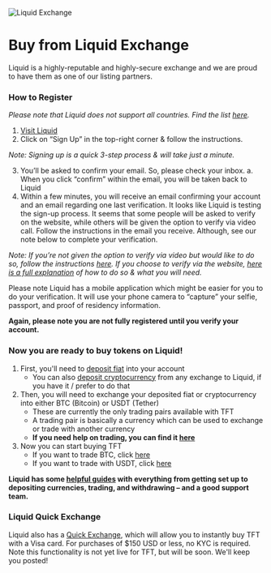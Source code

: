 ![Liquid Exchange](https://raw.githubusercontent.com/threefoldfoundation/info_tokens/master/docs/img/liquid.png)

# Buy from Liquid Exchange

Liquid is a highly-reputable and highly-secure exchange and we are proud to have them as one of our listing partners.

### How to Register
*Please note that Liquid does not support all countries. Find the list [here](https://help.liquid.com/en/articles/2272984-can-i-use-liquid-in-my-country).*

1. [Visit Liquid](https://liquid.com)
2. Click on “Sign Up” in the top-right corner & follow the instructions.

*Note: Signing up is a quick 3-step process & will take just a minute.*

3. You’ll be asked to confirm your email. So, please check your inbox.
  a. When you click “confirm” within the email, you will be taken back to Liquid
4. Within a few minutes, you will receive an email confirming your account and an email regarding one last verification. It looks like Liquid is testing the sign-up process. It seems that some people will be asked to verify on the website, while others will be given the option to verify via video call. Follow the instructions in the email you receive. Although, see our note below to complete your verification.

*Note: If you’re not given the option to verify via video but would like to do so, follow the instructions [here](https://help.liquid.com/en/articles/3104816-video-call-kyc-verification). If you choose to verify via the website, [here is a full explanation](https://help.liquid.com/en/articles/2273305-how-do-i-verify-kyc-my-liquid-account) of how to do so & what you will need.*

Please note Liquid has a mobile application which might be easier for you to do your verification. It will use your phone camera to “capture” your selfie, passport, and proof of residency information.

**Again, please note you are not fully registered until you verify your account.**

### Now you are ready to buy tokens on Liquid!

1. First, you'll need to [deposit fiat](https://help.liquid.com/en/articles/2275495-how-do-i-deposit-fiat) into your account
    - You can also [deposit cryptocurrency](https://help.liquid.com/en/articles/2275493-how-do-i-deposit-crypto) from any exchange to Liquid, if you have it / prefer to do that
2. Then, you will need to exchange your deposited fiat or cryptocurrency into either BTC (Bitcoin) or USDT (Tether)
    - These are currently the only trading pairs available with TFT
    - A trading pair is basically a currency which can be used to exchange or trade with another currency
    - **If you need help on trading, you can find it [here](https://help.liquid.com/en/articles/2275743-how-do-i-make-a-spot-trade)**
3. Now you can start buying TFT
    - If you want to trade BTC, click [here](https://app.liquid.com/exchange/TFTBTC)
    - If you want to trade with USDT, click [here](https://app.liquid.com/exchange/TFTUSDT)

**Liquid has some [helpful guides](https://help.liquid.com/en/collections/1110080-getting-started-with-your-liquid-account) with everything from getting set up to depositing currencies, trading, and withdrawing – and a good support team.**

### Liquid Quick Exchange

Liquid also has a [Quick Exchange](https://app.liquid.com/quick-exchange/), which will allow you to instantly buy TFT with a Visa card. For purchases of $150 USD or less, no KYC is required. Note this functionality is not yet live for TFT, but will be soon. We'll keep you posted!